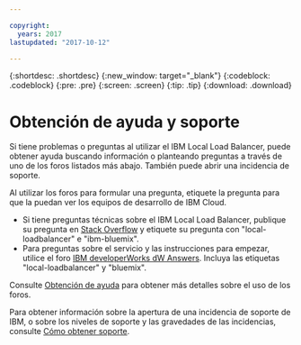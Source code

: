 ```yaml
---

copyright:
  years: 2017
lastupdated: "2017-10-12"

---
```


{:shortdesc: .shortdesc}
{:new_window: target="_blank"}
{:codeblock: .codeblock}
{:pre: .pre}
{:screen: .screen}
{:tip: .tip}
{:download: .download}

# Obtención de ayuda y soporte

Si tiene problemas o preguntas al utilizar el IBM Local Load Balancer, puede obtener ayuda buscando información o planteando preguntas a través de uno de los foros listados más abajo. También puede abrir una incidencia de soporte.

Al utilizar los foros para formular una pregunta, etiquete la pregunta para que la puedan ver los equipos de desarrollo de IBM Cloud.

* Si tiene preguntas técnicas sobre el IBM Local Load Balancer, publique su pregunta en [Stack Overflow](https://stackoverflow.com/search?q=local-loadbalancer+ibm-bluemix) y etiquete su pregunta con "local-loadbalancer" e "ibm-bluemix".
* Para preguntas sobre el servicio y las instrucciones para empezar, utilice el foro [IBM
developerWorks dW Answers](https://developer.ibm.com/answers/topics/local-loadbalancer.html?smartspace=bluemix). Incluya las etiquetas "local-loadbalancer" y "bluemix".

Consulte [Obtención de ayuda](https://console.bluemix.net/docs/support/index.html#getting-help) para obtener más detalles sobre el uso de los foros.

Para obtener información sobre la apertura de una incidencia de soporte de IBM, o sobre los niveles de soporte y las gravedades de las incidencias, consulte [Cómo obtener soporte](https://console.bluemix.net/docs/support/index.html#contacting-support).
